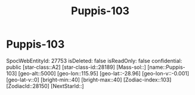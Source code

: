 ﻿---
title: "Puppis-103"
location: [-28.96,115.95,5000]
type: Station
tags:
- astro/Star

---

# Puppis-103

SpocWebEntityId: 27753
isDeleted: false
isReadOnly: false
confidential: public
[star-class::A2]
[star-class-id::28189]
[Mass-sol::]
[name::Puppis-103]
[geo-alt::5000]
[geo-lon::115.95]
[geo-lat::-28.96]
[geo-lon-v::-0.001]
[geo-lat-v::0]
[bright-min::40]
[bright-max::40]
[Zodiac-index::103]
[ZodiacId::28150]
[NextStarId::]

